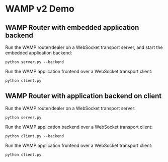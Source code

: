 # WAMP v2 Demo

## WAMP Router with embedded application backend

Run the WAMP router/dealer on a WebSocket transport server, and start the embedded application backend:

	python server.py --backend

Run the WAMP application frontend over a WebSocket transport client:

	python client.py


## WAMP Router with application backend on client

Run the WAMP router/dealer on a WebSocket transport server:

	python server.py

Run the WAMP application backend over a WebSocket transport client:

	python client.py --backend

Run the WAMP application frontend over a WebSocket transport client:

	python client.py

